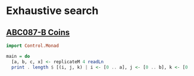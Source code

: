 # Exhaustive search
## [ABC087-B Coins](https://atcoder.jp/contests/abc087/tasks/abc087_b)
```haskell
import Control.Monad

main = do
  [a, b, c, x] <- replicateM 4 readLn
  print . length $ [(i, j, k) | i <- [0 .. a], j <- [0 .. b], k <- [0 .. c], i * 500 + j * 100 + k * 50 == x]
```
